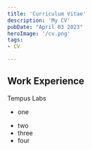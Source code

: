 ```yaml
---
title: 'Curriculum Vitae'
description: 'My CV'
pubDate: "April 03 2023"
heroImage: '/cv.png'
tags:
- CV

---
```


## Work Experience

Tempus Labs

* one
- two
- three
- four
